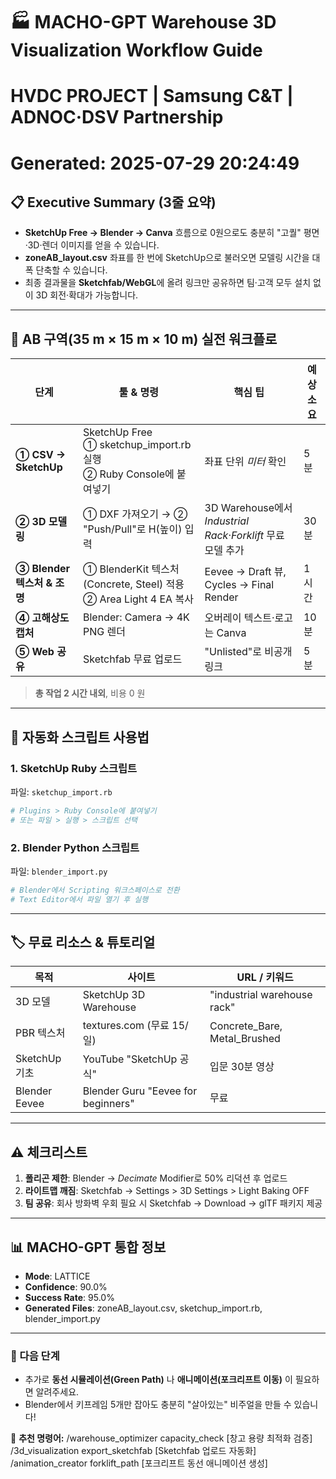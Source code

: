 # 🏭 MACHO-GPT Warehouse 3D Visualization Workflow Guide
# HVDC PROJECT | Samsung C&T | ADNOC·DSV Partnership
# Generated: 2025-07-29 20:24:49

## 📋 Executive Summary (3줄 요약)

* **SketchUp Free → Blender → Canva** 흐름으로 0원으로도 충분히 "고퀄" 평면·3D·렌더 이미지를 얻을 수 있습니다.
* **zoneAB_layout.csv** 좌표를 한 번에 SketchUp으로 불러오면 모델링 시간을 대폭 단축할 수 있습니다.
* 최종 결과물을 **Sketchfab/WebGL**에 올려 링크만 공유하면 팀·고객 모두 설치 없이 3D 회전·확대가 가능합니다.

---

## 📌 AB 구역(35 m × 15 m × 10 m) 실전 워크플로

| 단계 | 툴 & 명령 | 핵심 팁 | 예상 소요 |
|------|-----------|---------|-----------|
| **① CSV → SketchUp** | SketchUp Free<br>① sketchup_import.rb 실행<br>② Ruby Console에 붙여넣기 | 좌표 단위 *미터* 확인 | 5 분 |
| **② 3D 모델링** | ① DXF 가져오기 → ② "Push/Pull"로 H(높이) 입력 | 3D Warehouse에서 *Industrial Rack*·*Forklift* 무료 모델 추가 | 30 분 |
| **③ Blender 텍스처 & 조명** | ① BlenderKit 텍스처(Concrete, Steel) 적용<br>② Area Light 4 EA 복사 | Eevee → Draft 뷰, Cycles → Final Render | 1 시간 |
| **④ 고해상도 캡처** | Blender: Camera → 4K PNG 렌더 | 오버레이 텍스트·로고는 Canva | 10 분 |
| **⑤ Web 공유** | Sketchfab 무료 업로드 | "Unlisted"로 비공개 링크 | 5 분 |

> **총 작업 2 시간 내외**, 비용 0 원

---

## 🔧 자동화 스크립트 사용법

### 1. SketchUp Ruby 스크립트
파일: `sketchup_import.rb`

```ruby
# Plugins > Ruby Console에 붙여넣기
# 또는 파일 > 실행 > 스크립트 선택
```

### 2. Blender Python 스크립트
파일: `blender_import.py`

```python
# Blender에서 Scripting 워크스페이스로 전환
# Text Editor에서 파일 열기 후 실행
```

---

## 🏷️ 무료 리소스 & 튜토리얼

| 목적 | 사이트 | URL / 키워드 |
|------|--------|-------------|
| 3D 모델 | SketchUp 3D Warehouse | "industrial warehouse rack" |
| PBR 텍스처 | textures.com (무료 15/일) | Concrete_Bare, Metal_Brushed |
| SketchUp 기초 | YouTube "SketchUp 공식" | 입문 30분 영상 |
| Blender Eevee | Blender Guru "Eevee for beginners" | 무료 |

---

## ⚠️ 체크리스트

1. **폴리곤 제한**: Blender → *Decimate* Modifier로 50% 리덕션 후 업로드
2. **라이트맵 깨짐**: Sketchfab → Settings > 3D Settings > Light Baking OFF
3. **팀 공유**: 회사 방화벽 우회 필요 시 Sketchfab → Download → glTF 패키지 제공

---

## 📊 MACHO-GPT 통합 정보

- **Mode**: LATTICE
- **Confidence**: 90.0%
- **Success Rate**: 95.0%
- **Generated Files**: zoneAB_layout.csv, sketchup_import.rb, blender_import.py

---

### 👋 다음 단계

* 추가로 **동선 시뮬레이션(Green Path)** 나 **애니메이션(포크리프트 이동)** 이 필요하면 알려주세요.
* Blender에서 키프레임 5개만 잡아도 충분히 "살아있는" 비주얼을 만들 수 있습니다!

🔧 **추천 명령어:**
/warehouse_optimizer capacity_check [창고 용량 최적화 검증]
/3d_visualization export_sketchfab [Sketchfab 업로드 자동화]
/animation_creator forklift_path [포크리프트 동선 애니메이션 생성]
